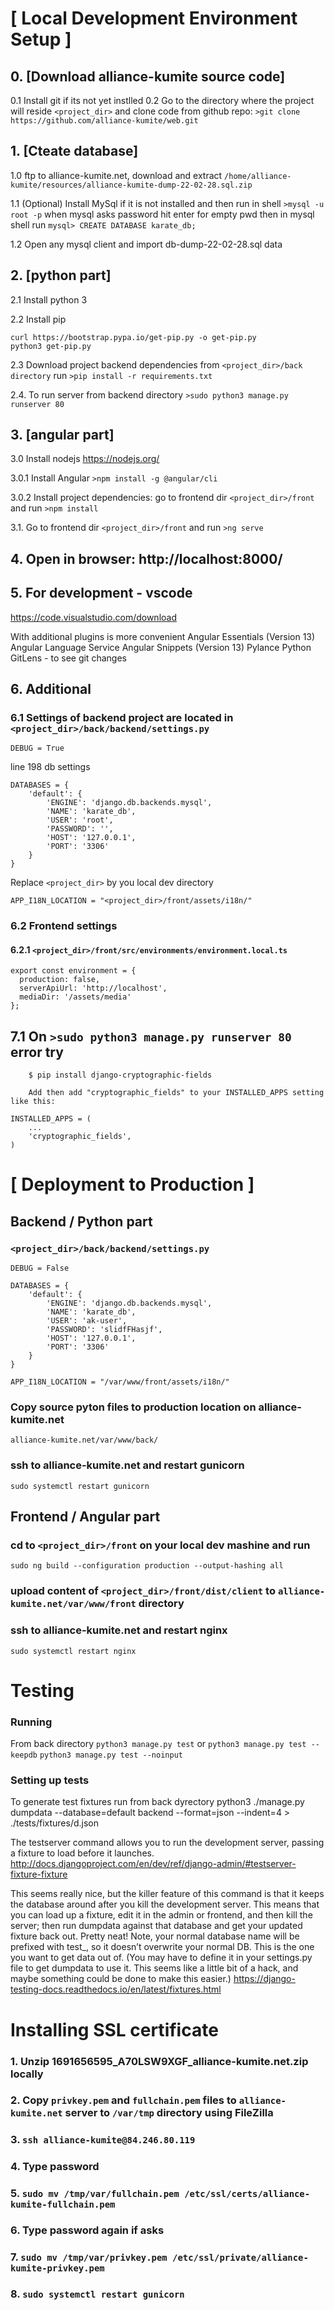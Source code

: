 # [ Local Development Environment Setup ]

## 0. [Download alliance-kumite source code]

0.1 Install git if its not yet instlled
0.2 Go to the directory where the project will reside `<project_dir>` and 
clone code from github repo:
```>git clone https://github.com/alliance-kumite/web.git```
<!-- 0.3 ftp to alliance-kumite.net and download 
```/home/alliance-kumite/resources/node_modules.zip```
0.4 Extract node_modules.zip to directory 
```><project_dir>/front/node_modules``` -->


## 1. [Cteate database]

1.0 ftp to alliance-kumite.net, download and extract
```/home/alliance-kumite/resources/alliance-kumite-dump-22-02-28.sql.zip```

1.1 (Optional)
Install MySql if it is not installed and then
run in shell
```>mysql -u root -p```
when mysql asks password hit enter for empty pwd
then in mysql shell run
```mysql> CREATE DATABASE karate_db;```

1.2 Open any mysql client and import db-dump-22-02-28.sql data


## 2. [python part]

2.1 Install python 3

2.2 Install pip
```
curl https://bootstrap.pypa.io/get-pip.py -o get-pip.py
python3 get-pip.py
```

2.3 Download project backend dependencies
from `<project_dir>/back directory` run
```>pip install -r requirements.txt```

2.4. To run server from backend directory
```>sudo python3 manage.py runserver 80 ```


## 3. [angular part]

3.0 Install nodejs
https://nodejs.org/

3.0.1 Install Angular 
```>npm install -g @angular/cli``` 

3.0.2 Install project dependencies: go to frontend dir `<project_dir>/front` and run
```>npm install``` 


3.1. Go to frontend dir `<project_dir>/front` and run
```>ng serve```
<!-- может хотеть пароль админа чтоб зараниться -->

## 4. Open in browser: http://localhost:8000/

## 5. For development - vscode
https://code.visualstudio.com/download

With additional plugins is more convenient
Angular Essentials (Version 13)
Angular Language Service
Angular Snippets (Version 13)
Pylance
Python
GitLens - to see git changes


## 6. Additional

### 6.1 Settings of backend project are located in ```<project_dir>/back/backend/settings.py```

```
DEBUG = True
```

line 198 db settings 
```
DATABASES = {
    'default': {
        'ENGINE': 'django.db.backends.mysql',
        'NAME': 'karate_db',
        'USER': 'root',
        'PASSWORD': '',
        'HOST': '127.0.0.1',
        'PORT': '3306'
    }
}
```

Replace ```<project_dir>``` by you local dev directory
```
APP_I18N_LOCATION = "<project_dir>/front/assets/i18n/"
```


### 6.2 Frontend settings 
#### 6.2.1 ```<project_dir>/front/src/environments/environment.local.ts```

```
export const environment = {
  production: false,
  serverApiUrl: 'http://localhost',
  mediaDir: '/assets/media'
};
```

## 7.1 On ```>sudo python3 manage.py runserver 80``` error try
```
    $ pip install django-cryptographic-fields

    Add then add "cryptographic_fields" to your INSTALLED_APPS setting like this:

INSTALLED_APPS = (
    ...
    'cryptographic_fields',
)

```


# [ Deployment to Production ]

## Backend / Python part

### ```<project_dir>/back/backend/settings.py```

```
DEBUG = False
```

```
DATABASES = {
    'default': {
        'ENGINE': 'django.db.backends.mysql',
        'NAME': 'karate_db',
        'USER': 'ak-user',
        'PASSWORD': 'slidfFHasjf',
        'HOST': '127.0.0.1',
        'PORT': '3306'
    }
}
```

```
APP_I18N_LOCATION = "/var/www/front/assets/i18n/"
```

### Copy source pyton files to production location on alliance-kumite.net
```alliance-kumite.net/var/www/back/```

### ssh to alliance-kumite.net and restart gunicorn
```sudo systemctl restart gunicorn```

## Frontend / Angular part

### cd to ```<project_dir>/front``` on your local dev mashine and run 
```sudo ng build --configuration production --output-hashing all```

### upload content of ```<project_dir>/front/dist/client``` to ```alliance-kumite.net/var/www/front``` directory

### ssh to alliance-kumite.net and restart nginx
```sudo systemctl restart nginx```

# Testing

### Running
From back directory
```python3 manage.py test```
or
```python3 manage.py test --keepdb```
```python3 manage.py test --noinput```


### Setting up tests
To generate test fixtures run from back dyrectory
python3 ./manage.py dumpdata --database=default backend --format=json --indent=4 > ./tests/fixtures/d.json



The testserver command allows you to run the development server, passing a fixture to load before it launches.
http://docs.djangoproject.com/en/dev/ref/django-admin/#testserver-fixture-fixture

This seems really nice, but the killer feature of this command is that it keeps the database around after you kill the development server. This means that you can load up a fixture, edit it in the admin or frontend, and then kill the server; then run dumpdata against that database and get your updated fixture back out. Pretty neat! Note, your normal database name will be prefixed with test_, so it doesn’t overwrite your normal DB. This is the one you want to get data out of. (You may have to define it in your settings.py file to get dumpdata to use it. This seems like a little bit of a hack, and maybe something could be done to make this easier.)
https://django-testing-docs.readthedocs.io/en/latest/fixtures.html



# Installing SSL certificate

### 1. Unzip 1691656595_A70LSW9XGF_alliance-kumite.net.zip locally 
### 2. Copy ```privkey.pem``` and ```fullchain.pem``` files to ```alliance-kumite.net``` server to ```/var/tmp``` directory using FileZilla
### 3. ```ssh alliance-kumite@84.246.80.119```
### 4. Type password
### 5. ```sudo mv /tmp/var/fullchain.pem /etc/ssl/certs/alliance-kumite-fullchain.pem```
### 6. Type password again if asks
### 7. ```sudo mv /tmp/var/privkey.pem /etc/ssl/private/alliance-kumite-privkey.pem```
### 8. ```sudo systemctl restart gunicorn```
